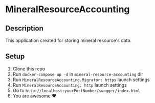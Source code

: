 # MineralResourceAccounting

## Description
This application created for storing mineral resource's data.

## Setup
1. Clone this repo
2. Run `docker-compose up -d` in `mineral-resource-accounting` dir
3. Run `MineralResourceAccounting.Migrator: https` launch settings
4. Run `MineralResourceAccounting: http` launch settings
5. Go to `http://localhost:yourPortNumber/swagger/index.html`
6. You are awesome ❤️
